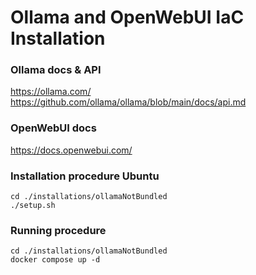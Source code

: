 # Ollama and OpenWebUI IaC Installation

### Ollama docs & API
https://ollama.com/
https://github.com/ollama/ollama/blob/main/docs/api.md

### OpenWebUI docs
https://docs.openwebui.com/

### Installation procedure Ubuntu

```
cd ./installations/ollamaNotBundled
./setup.sh
```

### Running procedure

```
cd ./installations/ollamaNotBundled
docker compose up -d
```